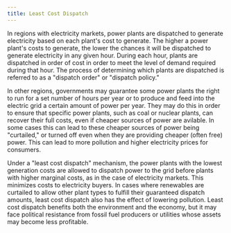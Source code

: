 ```yaml
---
title: Least Cost Dispatch
---
```


In regions with electricity markets, power plants are dispatched to generate electricity based on each plant's cost to generate. The higher a power plant's costs to generate, the lower the chances it will be dispatched to generate electricity in any given hour. During each hour, plants are dispatched in order of cost in order to meet the level of demand required during that hour. The process of determining which plants are dispatched is referred to as a "dispatch order" or "dispatch policy."

In other regions, governments may guarantee some power plants the right to run for a set number of hours per year or to produce and feed into the electric grid a certain amount of power per year.  They may do this in order to ensure that specific power plants, such as coal or nuclear plants, can recover their full costs, even if cheaper sources of power are avilable.  In some cases this can lead to these cheaper sources of power being "curtailed," or turned off even when they are providing cheaper (often free) power. This can lead to more pollution and higher electricity prices for consumers.

Under a "least cost dispatch" mechanism, the power plants with the lowest generation costs are allowed to dispatch power to the grid before plants with higher marginal costs, as in the case of electricity markets.  This minimizes costs to electricity buyers.  In cases where renewables are curtailed to allow other plant types to fulfill their guaranteed dispatch amounts, least cost dispatch also has the effect of lowering pollution.  Least cost dispatch benefits both the environment and the economy, but it may face political resistance from fossil fuel producers or utilities whose assets may become less profitable.
